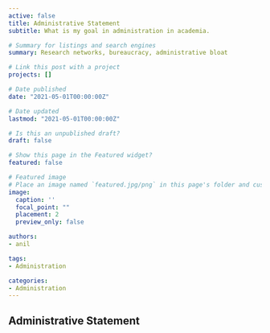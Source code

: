 ```yaml
---
active: false
title: Administrative Statement
subtitle: What is my goal in administration in academia.

# Summary for listings and search engines
summary: Research networks, bureaucracy, administrative bloat

# Link this post with a project
projects: []

# Date published
date: "2021-05-01T00:00:00Z"

# Date updated
lastmod: "2021-05-01T00:00:00Z"

# Is this an unpublished draft?
draft: false

# Show this page in the Featured widget?
featured: false

# Featured image
# Place an image named `featured.jpg/png` in this page's folder and customize its options here.
image:
  caption: ''
  focal_point: ""
  placement: 2
  preview_only: false

authors:
- anil

tags:
- Administration

categories:
- Administration
---
```


## Administrative Statement
